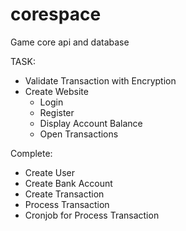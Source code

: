 <!--
####################################################################
## ZOUPA - (ZombyMediaIC open source usage protection agreement)  ##
## License as of: 10.05.2020 19:41 | #202005101941                ##
## Niklas Vorberg (AsP3X)                                         ##
####################################################################
-->

# corespace
Game core api and database

TASK:
- Validate Transaction with Encryption
- Create Website
  - Login
  - Register
  - Display Account Balance
  - Open Transactions

Complete:
- Create User
- Create Bank Account
- Create Transaction
- Process Transaction
- Cronjob for Process Transaction
